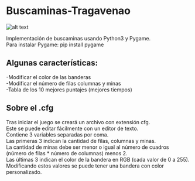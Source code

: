 # Buscaminas-Tragavenao
![alt text](https://i.imgur.com/YBy2HoQ.png)

Implementación de buscaminas usando Python3 y Pygame.  
Para instalar Pygame: pip install pygame  

## Algunas características:  
-Modificar el color de las banderas  
-Modificar el número de filas columnas y minas  
-Tabla de los 10 mejores puntajes (mejores tiempos)  

## Sobre el .cfg  
Tras iniciar el juego se creará un archivo con extensión cfg.  
Este se puede editar fácilmente con un editor de texto.  
Contiene 3 variables separadas por coma.  
Las primeras 3 indican la cantidad de filas, columnas y minas.  
La cantidad de minas debe ser menor o igual al número de cuadros
(número de filas * número de columnas) menos 2.  
Las últimas 3 indican el color de la bandera en RGB (cada valor de 0 a 255).  
Modificando estos valores se puede tener una bandera con color personalizado.
